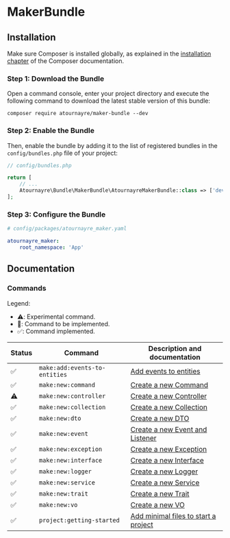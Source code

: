 # MakerBundle

## Installation

Make sure Composer is installed globally, as explained in the
[installation chapter](https://getcomposer.org/doc/00-intro.md)
of the Composer documentation.

### Step 1: Download the Bundle

Open a command console, enter your project directory and execute the
following command to download the latest stable version of this bundle:

```console
composer require atournayre/maker-bundle --dev
```

### Step 2: Enable the Bundle

Then, enable the bundle by adding it to the list of registered bundles
in the `config/bundles.php` file of your project:

```php
// config/bundles.php

return [
    // ...
    Atournayre\Bundle\MakerBundle\AtournayreMakerBundle::class => ['dev' => true],
];
```

### Step 3: Configure the Bundle

```yaml
# config/packages/atournayre_maker.yaml

atournayre_maker:
    root_namespace: 'App'
```

## Documentation

### Commands

Legend:
- ⚠️: Experimental command.
- 🚧: Command to be implemented.
- ✅: Command implemented.

| Status | Command                       | Description and documentation                                           |
|--------|-------------------------------|-------------------------------------------------------------------------|
| ✅️     | `make:add:events-to-entities` | [Add events to entities](docs/add-events-to-entities.md)                |
| ✅️     | `make:new:command`            | [Create a new Command](docs/new-default.md)                             |
| ⚠️     | `make:new:controller`         | [Create a new Controller](docs/new-default.md)                          |
| ✅️     | `make:new:collection`         | [Create a new Collection](docs/new-default.md)                          |
| ✅      | `make:new:dto`                | [Create a new DTO](docs/new-default.md)                                 |
| ✅      | `make:new:event`              | [Create a new Event and Listener](docs/new-default.md)                  |
| ✅      | `make:new:exception`          | [Create a new Exception](docs/new-default.md)                           |
| ✅      | `make:new:interface`          | [Create a new Interface](docs/new-default.md)                           |
| ✅      | `make:new:logger`             | [Create a new Logger](docs/new-logger.md)                               |
| ✅      | `make:new:service`            | [Create a new Service](docs/new-service.md)                             |
| ✅      | `make:new:trait`              | [Create a new Trait](docs/new-default.md)                               |
| ✅      | `make:new:vo`                 | [Create a new VO](docs/new-default.md)                                  |
| ✅      | `project:getting-started`     | [Add minimal files to start a project](docs/project-getting-started.md) |
